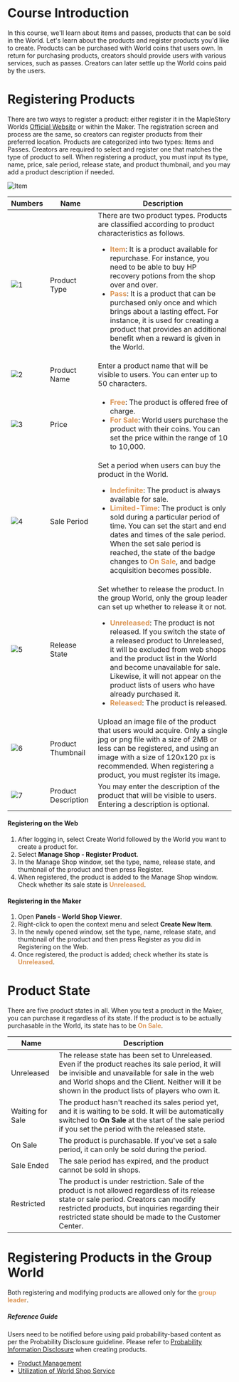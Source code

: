# Course Introduction
In this course, we'll learn about items and passes, products that can be sold in the World. Let's learn about the products and register products you'd like to create.
Products can be purchased with World coins that users own. In return for purchasing products, creators should provide users with various services, such as passes. Creators can later settle up the World coins paid by the users.

# Registering Products
There are two ways to register a product: either register it in the MapleStory Worlds [Official Website](https://maplestoryworlds.nexon.com/{"target":"_self"}) or within the Maker. The registration screen and process are the same, so creators can register products from their preferred location.
Products are categorized into two types: Items and Passes. Creators are required to select and register one that matches the type of product to sell. 
When registering a product, you must input its type, name, price, sale period, release state, and product thumbnail, and you may add a product description if needed. 

![Item](https://mod-file.dn.nexoncdn.co.kr/bbs/1727231534945f2f96ac12e55488babdf89aafc9ce1c3.png "Item")

| Numbers | Name | Description |
| --- | --- | --- |
| ![1](https://mod-file.dn.nexoncdn.co.kr/storage/numbers/NO_01.jpg) | Product Type | There are two product types. Products are classified according to product characteristics as follows. <ul><li><span style="color: #dc9656">**Item**</span>: It is a product available for repurchase. For instance, you need to be able to buy HP recovery potions from the shop over and over. </li><li><span style="color: #dc9656">**Pass**</span>: It is a product that can be purchased only once and which brings about a lasting effect. For instance, it is used for creating a product that provides an additional benefit when a reward is given in the World.</li></ul> |
| ![2](https://mod-file.dn.nexoncdn.co.kr/storage/numbers/NO_02.jpg) | Product Name | Enter a product name that will be visible to users. You can enter up to 50 characters. |
| ![3](https://mod-file.dn.nexoncdn.co.kr/storage/numbers/NO_03.jpg) | Price | <ul><li><span style="color: #dc9656">**Free**</span>: The product is offered free of charge.</li><li><span style="color: #dc9656">**For Sale**</span>: World users purchase the product with their coins. You can set the price within the range of 10 to 10,000.</li></ul> |
| ![4](https://mod-file.dn.nexoncdn.co.kr/storage/numbers/NO_04.jpg) | Sale Period | Set a period when users can buy the product in the World. <ul><li><span style="color: #dc9656">**Indefinite**</span>: The product is always available for sale.</li><li><span style="color: #dc9656">**Limited-Time**</span>: The product is only sold during a particular period of time. You can set the start and end dates and times of the sale period. When the set sale period is reached, the state of the badge changes to <span style="color: #dc9656">**On Sale**</span>, and badge acquisition becomes possible.</span></li></ul> |
| ![5](https://mod-file.dn.nexoncdn.co.kr/storage/numbers/NO_05.jpg) | Release State | Set whether to release the product. In the group World, only the group leader can set up whether to release it or not.<ul><li><span style="color: #dc9656">**Unreleased**</span>: The product is not released. If you switch the state of a released product to Unreleased, it will be excluded from web shops and the product list in the World and become unavailable for sale. Likewise, it will not appear on the product lists of users who have already purchased it.</li><li><span style="color: #dc9656">**Released**</span>: The product is released.</li></ul> |
| ![6](https://mod-file.dn.nexoncdn.co.kr/storage/numbers/NO_06.jpg) | Product Thumbnail | Upload an image file of the product that users would acquire. Only a single jpg or png file with a size of 2MB or less can be registered, and using an image with a size of 120x120 px is recommended. When registering a product, you must register its image. |
| ![7](https://mod-file.dn.nexoncdn.co.kr/storage/numbers/NO_07.jpg) | Product Description | You may enter the description of the product that will be visible to users. Entering a description is optional. |

#### Registering on the Web
1. After logging in, select Create World followed by the World you want to create a product for.
2. Select **Manage Shop - Register Product**.
3. In the Manage Shop window, set the type, name, release state, and thumbnail of the product and then press Register.
4. When registered, the product is added to the Manage Shop window. Check whether its sale state is <span style="color: #dc9656">**Unreleased**</span>.

#### Registering in the Maker

1. Open **Panels - World Shop Viewer**.
2. Right-click to open the context menu and select **Create New Item**.
3. In the newly opened window, set the type, name, release state, and thumbnail of the product and then press Register as you did in Registering on the Web.
4. Once registered, the product is added; check whether its state is <span style="color: #dc9656">**Unreleased**</span>.

# Product State
There are five product states in all. When you test a product in the Maker, you can purchase it regardless of its state. If the product is to be actually purchasable in the World, its state has to be <span style="color: #dc9656">**On Sale**</span>. 

| Name | Description |
| --- | --- |
| Unreleased | The release state has been set to Unreleased. Even if the product reaches its sale period, it will be invisible and unavailable for sale in the web and World shops and the Client. Neither will it be shown in the product lists of players who own it. |
| Waiting for Sale | The product hasn't reached its sales period yet, and it is waiting to be sold. It will be automatically switched to **On Sale** at the start of the sale period if you set the period with the released state. |
| On Sale | The product is purchasable. If you've set a sale period, it can only be sold during the period.|
| Sale Ended | The sale period has expired, and the product cannot be sold in shops. |
| Restricted | The product is under restriction. Sale of the product is not allowed regardless of its release state or sale period. Creators can modify restricted products, but inquiries regarding their restricted state should be made to the Customer Center. |

# Registering Products in the Group World
Both registering and modifying products are allowed only for the <span style="color: #dc9656">**group leader**</span>.

##### Reference Guide

Users need to be notified before using paid probability-based content as per the Probability Disclosure guideline. Please refer to [Probability Information Disclosure](/docs/?postId=667%7B%22target%22:%22_self%22%7D) when creating products.
* [Product Management](/docs?postId=658{"target":"_self"})
* [Utilization of World Shop Service](/docs?postId=659{"target":"_self"})